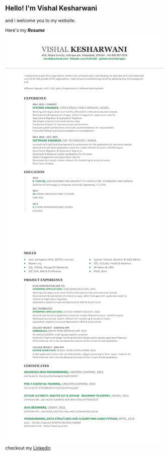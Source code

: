 ## Hello! I'm Vishal Kesharwani
and i welcome you to my _website_.

Here's my ***Resume***
![Img1](res_vk-1.png)
![img2](res_vk-2.png)
checkout my [Linkedin](https://www.linkedin.com/in/imvk5/ "Vishal's Linkedin")
